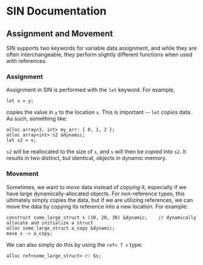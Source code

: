 # SIN Documentation

## Assignment and Movement

SIN supports two keywords for variable data assignment, and while they are often interchangeable, they perform slightly different functions when used with references.

### Assignment

Assignment in SIN is performed with the `let` keyword. For example,

    let x = y;

copies the value in `y` to the location `x`. This is important -- `let` *copies* data. As such, something like:

    alloc array<3, int> my_arr: { 0, 1, 2 };
    alloc array<int> s2 &dynamic;
    let s2 = s;

`s2` will be reallocated to the size of `s`, and `s` will then be *copied* into `s2`. It results in two distinct, but identical, objects in dynamic memory.

### Movement

Sometimes, we want to *move* data instead of *copying* it, especially if we have large dynamically-allocated objects. For non-reference types, this ultimately simply copies the data, but if we are utilizing references, we can move the data by copying its reference into a new location. For example:

    construct some_large_struct s (10, 20, 30) &dynamic;    // dynamically allocate and initialize a struct
    alloc some_large_struct a_copy &dynamic;
    move s -> a_copy;

We can also simply do this by using the `ref< T >` type:

    alloc ref<some_large_struct> r: $s;
